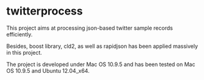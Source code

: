 # twitterprocess

This project aims at processing json-based twitter sample records efficiently.

Besides, boost library, cld2, as well as rapidjson has been applied massively in this project.


The project is developed under Mac OS 10.9.5 and has been tested on Mac OS 10.9.5 and Ubuntu 12.04_x64.

